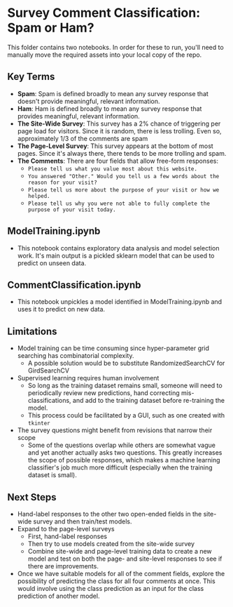 # Survey Comment Classification:  Spam or Ham?
This folder contains two notebooks. In order for these to run, you'll need to
manually move the required assets into your local copy of the repo.

## Key Terms
  - **Spam**: Spam is defined broadly to mean any survey response that doesn't
    provide meaningful, relevant information.
  - **Ham**:  Ham is defined broadly to mean any survey response that provides
    meaningful, relevant information.
  - **The Site-Wide Survey**:  This survey has a 2% chance of triggering per
    page load for visitors. Since it is random, there is less trolling. Even so,
    approximately 1/3 of the comments are spam
  - **The Page-Level Survey**:  This survey appears at the bottom of most pages.
    Since it's always there, there tends to be more trolling and spam.
  - **The Comments**:  There are four fields that allow free-form responses:
    - `Please tell us what you value most about this website.`
    - `You answered "Other." Would you tell us a few words about the reason for
      your visit?`
    - `Please tell us more about the purpose of your visit or how we helped.`
    - `Please tell us why you were not able to fully complete the purpose of your
      visit today.`

## ModelTraining.ipynb
  - This notebook contains exploratory data analysis and model selection
  work. It's main output is a pickled sklearn model that can be used to predict
  on unseen data.

## CommentClassification.ipynb
  - This notebook unpickles a model identified in ModelTraining.ipynb and uses
  it to predict on new data.

## Limitations
  - Model training can be time consuming since hyper-parameter grid
  searching has combinatorial complexity.
    - A possible solution would be to substitute RandomizedSearchCV for
      GirdSearchCV
  - Supervised learning requires human involvement
    - So long as the training dataset remains small, someone will need to
    periodically review new predictions, hand correcting mis-classifications,
    and add to the training dataset before re-training the model.
    - This process could be facilitated by a GUI, such as one created with
    `tkinter`
  - The survey questions might benefit from revisions that narrow their scope
    - Some of the questions overlap while others are somewhat vague and yet
    another actually asks two questions. This greatly increases the scope of
    possible responses, which makes a machine learning classifier's job much
    more difficult (especially when the training dataset is small).

## Next Steps
  - Hand-label responses to the other two open-ended fields in the site-wide survey and then train/test models.
  - Expand to the page-level surveys
    - First, hand-label responses
    - Then try to use models created from the site-wide survey
    - Combine site-wide and page-level training data to create a new model
    and test on both the page- and site-level responses to see if there are improvements.
  - Once we have suitable models for all of the comment fields, explore the
  possibility of predicting the class for all four comments at once. This would
  involve using the class prediction as an input for the class prediction of another model.  
